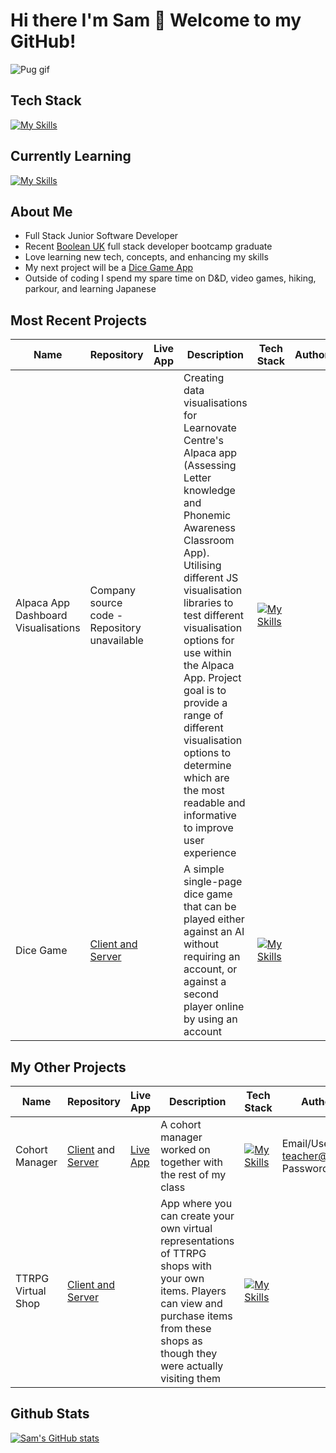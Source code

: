 # Hi there I'm Sam 👋 Welcome to my GitHub!

![Pug gif](https://media0.giphy.com/media/eBvjFITg9x6aQ/giphy.gif?cid=790b761176cb5d210eee5b782d997efbba54706f141e6333&rid=giphy.gif&ct=g)

##  Tech Stack

[![My Skills](https://skillicons.dev/icons?i=html,css,js,react,nodejs,prisma,postgres,express,bootstrap)](https://skillicons.dev)

##  Currently Learning 

[![My Skills](https://skillicons.dev/icons?i=ts,tailwind,nextjs)](https://skillicons.dev)

## About Me

- Full Stack Junior Software Developer
- Recent [Boolean UK](https://github.com/boolean-uk) full stack developer bootcamp graduate
- Love learning new tech, concepts, and enhancing my skills
- My next project will be a [Dice Game App](https://github.com/CoderManSam/dice-game)
- Outside of coding I spend my spare time on D&D, video games, hiking, parkour, and learning Japanese

## Most Recent Projects

|  Name | Repository  | Live App  |  Description | Tech Stack  | Authorization |
|---|---|---|---|---|---|
|  Alpaca App Dashboard Visualisations |  Company source code - Repository unavailable |   |  Creating data visualisations for Learnovate Centre's Alpaca app (Assessing Letter knowledge and Phonemic Awareness Classroom App). Utilising different JS visualisation libraries to test different visualisation options for use within the Alpaca App. Project goal is to provide a range of different visualisation options to determine which are the most readable and informative to improve user experience |  [![My Skills](https://skillicons.dev/icons?i=html,css,js,react)](https://skillicons.dev) |   |
|  Dice Game |  [Client and Server](https://github.com/CoderManSam/dice-game) |   |  A simple single-page dice game that can be played either against an AI without requiring an account, or against a second player online by using an account |  [![My Skills](https://skillicons.dev/icons?i=ts,react,prisma,nodejs,nextjs,tailwind)](https://skillicons.dev) |   |

## My Other Projects

|  Name | Repository  | Live App  |  Description | Tech Stack  | Authorization |
|---|---|---|---|---|---|
|  Cohort Manager | [Client](https://github.com/CoderManSam/team-dev-client-c6) and [Server](https://github.com/CoderManSam/team-dev-server-c6) | [Live App](https://cohortmanager.netlify.app/)  |  A cohort manager worked on together with the rest of my class |  [![My Skills](https://skillicons.dev/icons?i=js,react,prisma,nodejs,postgres,express)](https://skillicons.dev) | Email/Username: teacher@teacher.com Password: 123 |
|  TTRPG Virtual Shop | [Client and Server](https://github.com/CoderManSam/ttrpg-virtual-shop)  |   |  App where you can create your own virtual representations of TTRPG shops with your own items. Players can view and purchase items from these shops as though they were actually visiting them |  [![My Skills](https://skillicons.dev/icons?i=js,react,prisma,nodejs,postgres,express,bootstrap,materialui)](https://skillicons.dev) | |

## Github Stats

[![Sam's GitHub stats](https://github-readme-stats.vercel.app/api?username=CoderManSam&hide=stars&theme=algolia)](https://github.com/CoderManSam/github-readme-stats) 
